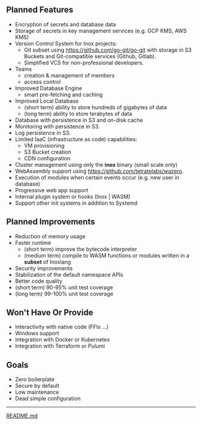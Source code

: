 ## Planned Features

- Encryption of secrets and database data
- Storage of secrets in key management services (e.g. GCP KMS, AWS KMS)
- Version Control System for Inox projects:
    - Git subset using https://github.com/go-git/go-git with storage in S3 Buckets and Git-compatible services (Github, Gitlab).
    - Simplified VCS for non-professional developers.
- Teams
    - creation & management of members
    - access control
- Improved Database Engine
    - smart pre-fetching and caching
- Improved Local Database
    - (short term) ability to store hundreds of gigabytes of data
    - (long term)  ability to store terabytes of data
- Database with persistence in S3 and on-disk cache
- Monitoring with persistence in S3.
- Log persistence in S3.
- Limited IaaC (infrastructure as code) capabilities:
    - VM provisioning
    - S3 Bucket creation
    - CDN configuration
- Cluster management using only the **inox** binary (small scale only)
- WebAssembly support using https://github.com/tetratelabs/wazero.
- Execution of modules when certain events occur (e.g. new user in database)
- Progressive web app support
- Internal plugin system or hooks (Inox | WASM)
- Support other init systems in addition to Systemd

## Planned Improvements

- Reduction of memory usage
- Faster runtime
    - (short term) improve the bytecode interpreter
    - (medium term) compile to WASM functions or modules written in a **subset** of Inoxlang
- Security improvements
- Stabilization of the default namespace APIs
- Better code quality
- (short term) 90-95% unit test coverage
- (long term) 99-100% unit test coverage

## Won't Have Or Provide 

- Interactivity with native code (FFIs ...)
- Windows support
- Integration with Docker or Kubernetes
- Integration with Terraform or Pulumi

## Goals

- Zero boilerplate
- Secure by default
- Low maintenance
- Dead simple configuration
___

[README.md](./README.md)